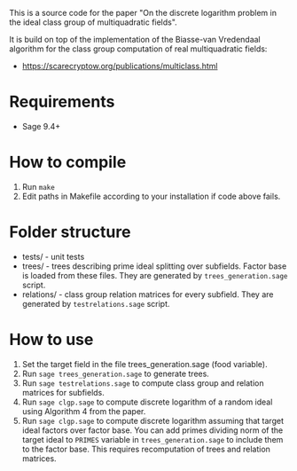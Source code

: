 This is a source code for the paper "On the discrete logarithm problem in the ideal class group of multiquadratic fields".

It is build on top of the implementation of the Biasse-van Vredendaal algorithm for the class group computation of real multiquadratic fields:
* https://scarecryptow.org/publications/multiclass.html

# Requirements
* Sage 9.4+

# How to compile
1. Run ```make```
2. Edit paths in Makefile according to your installation if code above fails.

# Folder structure
* tests/ - unit tests
* trees/ - trees describing prime ideal splitting over subfields. Factor base is loaded from these files. They are generated by ```trees_generation.sage``` script.
* relations/ - class group relation matrices for every subfield. They are generated by ```testrelations.sage``` script.

# How to use
1. Set the target field in the file trees_generation.sage (food variable).
2. Run ```sage trees_generation.sage``` to generate trees.
3. Run ```sage testrelations.sage``` to compute class group and relation matrices for subfields.
4. Run ```sage clgp.sage``` to compute discrete logarithm of a random ideal using Algorithm 4 from the paper.
5. Run ```sage clgp.sage``` to compute discrete logarithm assuming that target ideal factors over factor base. You can add primes dividing norm of the target ideal to ```PRIMES``` variable in ```trees_generation.sage``` to include them to the factor base. This requires recomputation of trees and relation matrices.
